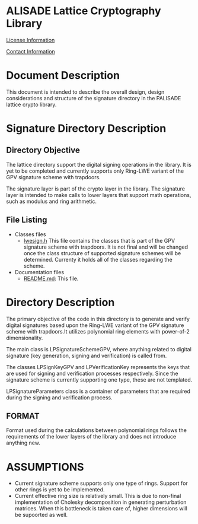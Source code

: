 ALISADE Lattice Cryptography Library
=====================================

[License Information](License.md)

[Contact Information](Contact.md)

Document Description
===================
This document is intended to describe the overall design, design considerations and structure of the signature directory in the PALISADE lattice crypto library.

Signature Directory Description
=============================

Directory Objective
-------------------
The lattice directory support the digital signing operations in the library. It is yet to be completed and currently supports only Ring-LWE variant of the GPV signature scheme with trapdoors.

The signature layer is part of the crypto layer in the library.
The signature layer is intended to make calls to lower layers that support math operations, such as modulus and ring arithmetic.  

File Listing
------------

* Classes files
	- [lwesign.h](src/crypto/signature/lwesign.h) This file contains the classes that is part of the GPV signature scheme with trapdoors. It is not final and will be changed once the class structure of supported signature schemes will be determined. Currenty it holds all of the classes regarding the scheme.
* Documentation files
  - [README.md](src/crypto/signature/README.md): This file.



Directory Description
=====================

The primary objective of the code in this directory is to generate and verify digital signatures based upon the Ring-LWE variant of the GPV signature scheme with trapdoors.It utilizes polynomial ring elements with power-of-2 dimensionality.

The main class is LPSignatureSchemeGPV, where anything related to digital signature (key generation, signing and verification) is called from.

The classes LPSignKeyGPV and LPVerificationKey represents the keys that are used for signing and verification processes respectively. Since the signature scheme is currently supporting one type, these are not templated.

LPSignatureParameters class is a container of parameters that are required during the signing and verification process.

FORMAT
------

Format used during the calculations between polynomial rings follows the requirements of the lower layers of the library and does not introduce anything new.

ASSUMPTIONS
===========

* Current signature scheme supports only one type of rings. Support for other rings is yet to be implemented.
* Current effective ring size is relatively small. This is due to non-final implementation of Cholesky decomposition in generating perturbation matrices. When this bottleneck is taken care of, higher dimensions will be supoorted as well.